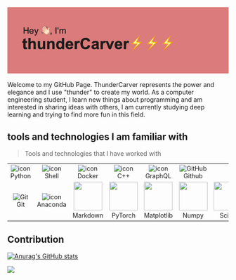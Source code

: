 
<img src="https://github.com/ThunderCarver/ThunderCarver/blob/main/header.png">


Welcome to my GitHub Page. ThunderCarver represents the power and elegance and I use "thunder" to create my world.  As a computer engineering student, I learn new things about programming and am interested in sharing ideas with others, I am currently studying deep learning and trying to find more fun in this field. 


## tools and technologies I am familiar with 

> Tools and technologies that I have worked with
<table>
  <tr>
    <td align="center" width="128">
        <img src="https://techstack-generator.vercel.app/python-icon.svg" alt="icon" width="65" height="65" />
        <br>Python
    </td>
    <td align="center" width="128">
        <img src="https://techstack-generator.vercel.app/storybook-icon.svg" alt="icon" width="65" height="65" />
        <br>Shell
    </td>
    <td align="center" width="128">
        <img src="https://techstack-generator.vercel.app/docker-icon.svg" alt="icon" width="65" height="65" />
        <br>Docker
    </td>
    <td align="center" width="128">
        <img src="https://techstack-generator.vercel.app/cpp-icon.svg" alt="icon" width="65" height="65" />
        <br>C++
    </td>
    <td align="center" width="128">
        <img src="https://techstack-generator.vercel.app/graphql-icon.svg" alt="icon" width="65" height="65" />
        <br>GraphQL
    </td>
    <td align="center" width="128">
        <img src="https://techstack-generator.vercel.app/github-icon.svg" width="48" height="48" alt="GitHub" />
        <br>Github
    </td>
    <!--   
    <td align="center" width="128">
        <img src="https://techstack-generator.vercel.app/kubernetes-icon.svg" alt="icon" width="65" height="65" />
        <br>Kubernetes
    </td>
    -->
  </tr>
  <tr>
    <td align="center" width="128"> 
        <img src="https://user-images.githubusercontent.com/25181517/192108372-f71d70ac-7ae6-4c0d-8395-51d8870c2ef0.png" width="48" height="48" alt="Git" />
        <br>Git
    </td>
     <td align="center" width="128">
      <img src="https://img.shields.io/badge/Anaconda-%2344A833.svg?style=for-the-badge&logo=anaconda&logoColor=white" alt="icon" width="65" height="65" />
      <br>Anaconda
    </td>
    <td align="center" width="128">
      <img src="https://img.shields.io/badge/markdown-%23000000.svg" width="65" height="65" />
      <br>Markdown
    </td>
    <td align="center" width="128">
      <img src="https://img.shields.io/badge/PyTorch-%23EE4C2C.svg" width="65" height="65"/>
      <br>PyTorch
    </td>
    <td align="center" width="128">
      <img src="https://img.shields.io/badge/Matplotlib-%23ffffff.svg" width="65" height="65"/>
      <br>Matplotlib
    </td>
    <td align="center" width="128">
      <img src="https://img.shields.io/badge/numpy-%23013243.svg?style=for-the-badge&logo=numpy&logoColor=white" width="65" height="65"/>
      <br>Numpy
    </td>
    <td align="center" width="128">
      <img src="https://img.shields.io/badge/SciPy-%230C55A5.svg" width="65" height="65"/>
      <br>Scipy
    </td>
    <!--
    <td align="center"  width="128">
        <img src="https://user-images.githubusercontent.com/25181517/192108376-c675d39b-90f6-4073-bde6-5a9291644657.png" width="48" height="48" alt="GitLab" />
        <br>GitLab
    </td>
    -->
  </tr>
</table>

## Contribution
[![Anurag's GitHub stats](https://github-readme-stats.vercel.app/api?username=ThunderCarver&count_private=true)](https://github.com/anuraghazra/github-readme-stats)

<a href="https://github.com/ashutosh00710/github-readme-activity-graph"> 
 <img src="https://github-readme-activity-graph.cyclic.app/graph?username=ThunderCarver&bg_color=ffffff&color=000000&line=00ea70&point=403d3d&area=true&hide_border=true"/>
</a>








